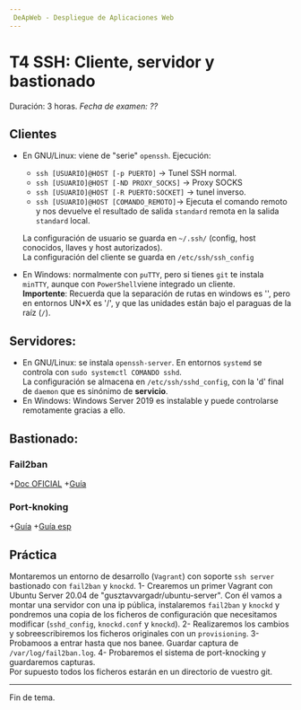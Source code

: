 ```yaml
---
 DeApWeb - Despliegue de Aplicaciones Web
---
```


# T4 SSH: Cliente, servidor y bastionado

Duración: 3 horas.
*Fecha de examen: ??*

## Clientes
+ En GNU/Linux: viene de "serie" `openssh`. Ejecución:
  - `ssh [USUARIO]@HOST [-p PUERTO]` -> Tunel SSH normal.
  - `ssh [USUARIO]@HOST [-ND PROXY_SOCKS]` -> Proxy SOCKS
  - `ssh [USUARIO]@HOST [-R PUERTO:SOCKET]` -> tunel inverso.
  - `ssh [USUARIO]@HOST [COMANDO_REMOTO]`-> Ejecuta el comando remoto y nos devuelve el resultado de salida `standard` remota en la salida `standard` local.

  La configuración de usuario se guarda en `~/.ssh/` (config, host conocidos, llaves y host autorizados). \
  La configuración del cliente se guarda en `/etc/ssh/ssh_config`

+ En Windows: normalmente con `puTTY`, pero si tienes `git` te instala `minTTY`, aunque con `PowerShell`viene integrado un cliente. \
  **Importente**: Recuerda que la separación de rutas en windows es '\', pero en entornos UN*X es '/', y que las unidades están bajo el paraguas de la raíz (`/`).

## Servidores:
+ En GNU/Linux: se instala `openssh-server`. En entornos `systemd` se controla con `sudo systemctl COMANDO sshd`. \
  La configuración se almacena en `/etc/ssh/sshd_config`, con la 'd' final de `daemon` que es sinónimo de **servicio**.
+ En Windows: Windows Server 2019 es instalable y puede controlarse remotamente gracias a ello.

## Bastionado:
### Fail2ban
+[Doc OFICIAL](https://www.fail2ban.org/wiki/index.php/MANUAL_0_8#Introduction)
+[Guía](https://www.ionos.es/digitalguide/servidores/seguridad/fail2ban-la-herramienta-ideal-para-proteger-tu-servidor/)

### Port-knoking
+[Guía](https://www.tecmint.com/port-knocking-to-secure-ssh/)
+[Guía esp](https://rm-rf.es/port-knocking-en-debian-con-knockd/)


## Práctica
Montaremos un entorno de desarrollo (`Vagrant`) con soporte `ssh server` bastionado con `fail2ban` y `knockd`.
1- Crearemos un primer Vagrant con Ubuntu Server 20.04 de "gusztavvargadr/ubuntu-server". Con él vamos a montar una servidor con una ip pública, instalaremos `fail2ban` y `knockd` y pondremos una copia de los ficheros de configuración que necesitamos modificar (`sshd_config`, `knockd.conf` y `knockd`).
2- Realizaremos los cambios y sobreescribiremos los ficheros originales con un `provisioning`.
3- Probamoos a entrar hasta que nos banee. Guardar captura de `/var/log/fail2ban.log`.
4- Probaremos el sistema de port-knocking y guardaremos capturas. \
Por supuesto todos los ficheros estarán en un directorio de vuestro git.


---
Fin de tema.
